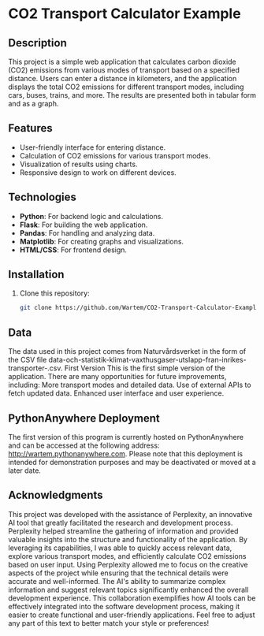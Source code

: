 # CO2 Transport Calculator Example

## Description
This project is a simple web application that calculates carbon dioxide (CO2) emissions from various modes of transport based on a specified distance. Users can enter a distance in kilometers, and the application displays the total CO2 emissions for different transport modes, including cars, buses, trains, and more. The results are presented both in tabular form and as a graph.

## Features
- User-friendly interface for entering distance.
- Calculation of CO2 emissions for various transport modes.
- Visualization of results using charts.
- Responsive design to work on different devices.

## Technologies
- **Python**: For backend logic and calculations.
- **Flask**: For building the web application.
- **Pandas**: For handling and analyzing data.
- **Matplotlib**: For creating graphs and visualizations.
- **HTML/CSS**: For frontend design.

## Installation
1. Clone this repository:
   ```bash
   git clone https://github.com/Wartem/CO2-Transport-Calculator-Example.git

## Data
The data used in this project comes from Naturvårdsverket in the form of the CSV file data-och-statistik-klimat-vaxthusgaser-utslapp-fran-inrikes-transporter-.csv.
First Version
This is the first simple version of the application. There are many opportunities for future improvements, including:
More transport modes and detailed data.
Use of external APIs to fetch updated data.
Enhanced user interface and user experience.

## PythonAnywhere Deployment
The first version of this program is currently hosted on PythonAnywhere and can be accessed at the following address: http://wartem.pythonanywhere.com. Please note that this deployment is intended for demonstration purposes and may be deactivated or moved at a later date.

## Acknowledgments
This project was developed with the assistance of Perplexity, an innovative AI tool that greatly facilitated the research and development process. Perplexity helped streamline the gathering of information and provided valuable insights into the structure and functionality of the application. By leveraging its capabilities, I was able to quickly access relevant data, explore various transport modes, and efficiently calculate CO2 emissions based on user input.
Using Perplexity allowed me to focus on the creative aspects of the project while ensuring that the technical details were accurate and well-informed. The AI's ability to summarize complex information and suggest relevant topics significantly enhanced the overall development experience. This collaboration exemplifies how AI tools can be effectively integrated into the software development process, making it easier to create functional and user-friendly applications. Feel free to adjust any part of this text to better match your style or preferences!
